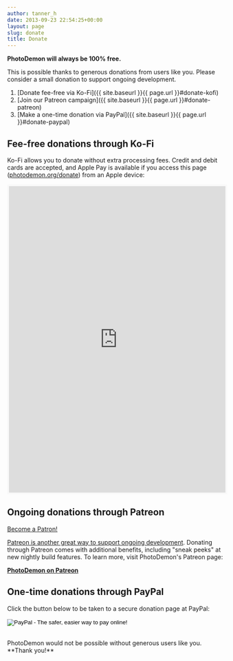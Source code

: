 ```yaml
---
author: tanner_h
date: 2013-09-23 22:54:25+00:00
layout: page
slug: donate
title: Donate
---
```


**PhotoDemon will always be 100% free.**

This is possible thanks to generous donations from users like you.  Please consider a small donation to support ongoing development.

1. [Donate fee-free via Ko-Fi]({{ site.baseurl }}{{ page.url }}#donate-kofi)
2. [Join our Patreon campaign]({{ site.baseurl }}{{ page.url }}#donate-patreon)
3. [Make a one-time donation via PayPal]({{ site.baseurl }}{{ page.url }}#donate-paypal)

<a name="donate-kofi"></a>
## Fee-free donations through Ko-Fi
Ko-Fi allows you to donate without extra processing fees.  Credit and debit cards are accepted, and Apple Pay is available if you access this page ([photodemon.org/donate](https://photodemon.org/donate)) from an Apple device:

<iframe id='kofiframe' src='https://ko-fi.com/tannerhelland/?hidefeed=true&widget=true&embed=true&preview=true' style='border:none;width:100%;padding:4px;background:#f9f9f9;' height='712' title='tannerhelland'></iframe>

<a name="donate-patreon"></a>
## Ongoing donations through Patreon
<a href="https://www.patreon.com/bePatron?u=10669830" data-patreon-widget-type="become-patron-button">Become a Patron!</a><script async src="https://c6.patreon.com/becomePatronButton.bundle.js"></script>

[Patreon is another great way to support ongoing development](https://www.patreon.com/photodemon).  Donating through Patreon comes with additional benefits, including "sneak peeks" at new nightly build features.  To learn more, visit PhotoDemon's Patreon page:

**[PhotoDemon on Patreon](https://www.patreon.com/photodemon)**

<a name="donate-paypal"></a>
## One-time donations through PayPal

Click the button below to be taken to a secure donation page at PayPal:

<form action="https://www.paypal.com/cgi-bin/webscr" method="post" target="_top">
<input type="hidden" name="cmd" value="_s-xclick">
<input type="hidden" name="hosted_button_id" value="FF3C88MC3ZWZU">
<input type="image" src="https://www.paypalobjects.com/en_US/i/btn/btn_donateCC_LG.gif" border="0" name="submit" alt="PayPal - The safer, easier way to pay online!">
<img alt="" border="0" src="https://www.paypalobjects.com/en_US/i/scr/pixel.gif" width="1" height="1">
</form>

<br />
PhotoDemon would not be possible without generous users like you.  **Thank you!**
